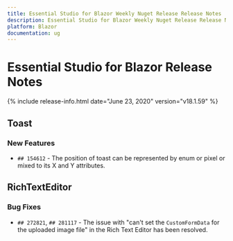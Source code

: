 ```yaml
---
title: Essential Studio for Blazor Weekly Nuget Release Release Notes  
description: Essential Studio for Blazor Weekly Nuget Release Release Notes  
platform: Blazor
documentation: ug
---
```


# Essential Studio for Blazor  Release Notes  

{% include release-info.html date="June 23, 2020"  version="v18.1.59" %} 


##  Toast

###    New Features

- `## 154612` - The position of toast can be represented by enum or pixel or mixed to its X and Y attributes.

##  RichTextEditor

###    Bug Fixes

- `## 272821`, `## 281117` - The issue with "can't set the `CustomFormData` for the uploaded image file" in the Rich Text Editor has been resolved.
